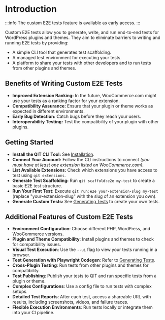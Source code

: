 # Introduction

:::info
The custom E2E tests feature is available as early access.
:::

Custom E2E tests allow you to generate, write, and run end-to-end tests for WordPress plugins and themes. They aim to eliminate barriers to writing and running E2E tests by providing:

- A simple CLI tool that generates test scaffolding.
- A managed test environment for executing your tests.
- A platform to share your tests with other developers and to run tests from other plugins and themes.

## Benefits of Writing Custom E2E Tests

- **Improved Extension Ranking:** In the future, WooCommerce.com might use your tests as a ranking factor for your extension.
- **Compatibility Assurance:** Ensure that your plugin or theme works as expected in different environments.
- **Early Bug Detection:** Catch bugs before they reach your users.
- **Interoperability Testing:** Test the compatibility of your plugin with other plugins.

## Getting Started

- **Install the QIT CLI Tool:** See [Installation](cli/01-installation.md).
- **Connect Your Account:** Follow the CLI instructions to connect _(you must have at least one extension listed on WooCommerce.com)._
- **List Available Extensions:** Check which extensions you have access to test using `qit extensions`.
- **Generate Test Scaffolding:** Run `qit scaffold:e2e my-test` to create a basic E2E test structure.
- **Run Your First Test:** Execute `qit run:e2e your-extension-slug my-test` (replace "your-extension-slug" with the slug of an extension you own).
- **Generate Custom Tests:** See [Generating Tests](01-generating-tests.md) to create your own tests.

## Additional Features of Custom E2E Tests

- **Environment Configuration**: Choose different PHP, WordPress, and WooCommerce versions.
- **Plugin and Theme Compatibility**: Install plugins and themes to check for compatibility issues.
- **Visual Test Execution**: Use the `--ui` flag to view your tests running in a browser.
- **Test Generation with Playwright Codegen**: Refer to [Generating Tests](01-generating-tests.md).
- **Cross-Plugin Testing**: Run tests from other plugins and themes for compatibility.
- **Test Publishing**: Publish your tests to QIT and run specific tests from a plugin or theme.
- **Complex Configurations**: Use a config file to run tests with complex setups.
- **Detailed Test Reports**: After each test, access a shareable URL with results, including screenshots, videos, and failure traces.
- **Flexible Execution Environments**: Run tests locally or integrate them into your CI pipeline.